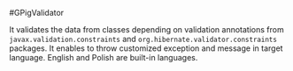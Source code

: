 #GPigValidator

It validates the data from classes depending on validation annotations from `javax.validation.constraints` and `org.hibernate.validator.constraints` packages. It enables to throw customized exception and message in target language. English and Polish are built-in languages.